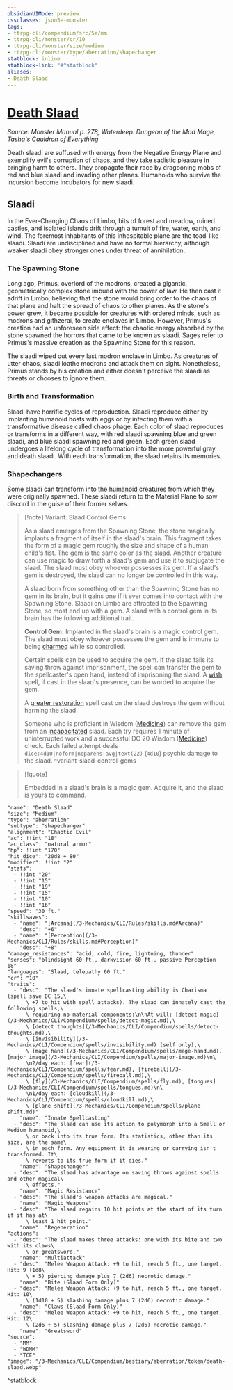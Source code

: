 ```yaml
---
obsidianUIMode: preview
cssclasses: json5e-monster
tags:
- ttrpg-cli/compendium/src/5e/mm
- ttrpg-cli/monster/cr/10
- ttrpg-cli/monster/size/medium
- ttrpg-cli/monster/type/aberration/shapechanger
statblock: inline
statblock-link: "#^statblock"
aliases:
- Death Slaad
---
```

# [Death Slaad](3-Mechanics\CLI\Compendium\bestiary\aberration/death-slaad.md)
*Source: Monster Manual p. 278, Waterdeep: Dungeon of the Mad Mage, Tasha's Cauldron of Everything*  

Death slaadi are suffused with energy from the Negative Energy Plane and exemplify evil's corruption of chaos, and they take sadistic pleasure in bringing harm to others. They propagate their race by dragooning mobs of red and blue slaadi and invading other planes. Humanoids who survive the incursion become incubators for new slaadi.

## Slaadi

In the Ever-Changing Chaos of Limbo, bits of forest and meadow, ruined castles, and isolated islands drift through a tumult of fire, water, earth, and wind. The foremost inhabitants of this inhospitable plane are the toad-like slaadi. Slaadi are undisciplined and have no formal hierarchy, although weaker slaadi obey stronger ones under threat of annihilation.

### The Spawning Stone

Long ago, Primus, overlord of the modrons, created a gigantic, geometrically complex stone imbued with the power of law. He then cast it adrift in Limbo, believing that the stone would bring order to the chaos of that plane and halt the spread of chaos to other planes. As the stone's power grew, it became possible for creatures with ordered minds, such as modrons and githzerai, to create enclaves in Limbo. However, Primus's creation had an unforeseen side effect: the chaotic energy absorbed by the stone spawned the horrors that came to be known as slaadi. Sages refer to Primus's massive creation as the Spawning Stone for this reason.

The slaadi wiped out every last modron enclave in Limbo. As creatures of utter chaos, slaadi loathe modrons and attack them on sight. Nonetheless, Primus stands by his creation and either doesn't perceive the slaadi as threats or chooses to ignore them.

### Birth and Transformation

Slaadi have horrific cycles of reproduction. Slaadi reproduce either by implanting humanoid hosts with eggs or by infecting them with a transformative disease called chaos phage. Each color of slaad reproduces or transforms in a different way, with red slaadi spawning blue and green slaadi, and blue slaadi spawning red and green. Each green slaad undergoes a lifelong cycle of transformation into the more powerful gray and death slaadi. With each transformation, the slaad retains its memories.

### Shapechangers

Some slaadi can transform into the humanoid creatures from which they were originally spawned. These slaadi return to the Material Plane to sow discord in the guise of their former selves.

> [!note] Variant: Slaad Control Gems
> 
> As a slaad emerges from the Spawning Stone, the stone magically implants a fragment of itself in the slaad's brain. This fragment takes the form of a magic gem roughly the size and shape of a human child's fist. The gem is the same color as the slaad. Another creature can use magic to draw forth a slaad's gem and use it to subjugate the slaad. The slaad must obey whoever possesses its gem. If a slaad's gem is destroyed, the slaad can no longer be controlled in this way.
> 
> A slaad born from something other than the Spawning Stone has no gem in its brain, but it gains one if it ever comes into contact with the Spawning Stone. Slaadi on Limbo are attracted to the Spawning Stone, so most end up with a gem. A slaad with a control gem in its brain has the following additional trait.
> 
> **Control Gem.** Implanted in the slaad's brain is a magic control gem. The slaad must obey whoever possesses the gem and is immune to being [charmed](/3-Mechanics/CLI/Rules/conditions.md#Charmed) while so controlled.
> 
> Certain spells can be used to acquire the gem. If the slaad fails its saving throw against imprisonment, the spell can transfer the gem to the spellcaster's open hand, instead of imprisoning the slaad. A [wish](/3-Mechanics/CLI/Compendium/spells/wish.md) spell, if cast in the slaad's presence, can be worded to acquire the gem.
> 
> A [greater restoration](/3-Mechanics/CLI/Compendium/spells/greater-restoration.md) spell cast on the slaad destroys the gem without harming the slaad.
> 
> Someone who is proficient in Wisdom ([Medicine](/3-Mechanics/CLI/Rules/skills.md#Medicine)) can remove the gem from an [incapacitated](/3-Mechanics/CLI/Rules/conditions.md#Incapacitated) slaad. Each try requires 1 minute of uninterrupted work and a successful DC 20 Wisdom ([Medicine](/3-Mechanics/CLI/Rules/skills.md#Medicine)) check. Each failed attempt deals `dice:4d10|noform|noparens|avg|text(22)` (`4d10`) psychic damage to the slaad.
^variant-slaad-control-gems

> [!quote]  
> 
> Embedded in a slaad's brain is a magic gem. Acquire it, and the slaad is yours to command.


```statblock
"name": "Death Slaad"
"size": "Medium"
"type": "aberration"
"subtype": "shapechanger"
"alignment": "Chaotic Evil"
"ac": !!int "18"
"ac_class": "natural armor"
"hp": !!int "170"
"hit_dice": "20d8 + 80"
"modifier": !!int "2"
"stats":
  - !!int "20"
  - !!int "15"
  - !!int "19"
  - !!int "15"
  - !!int "10"
  - !!int "16"
"speed": "30 ft."
"skillsaves":
  - "name": "[Arcana](/3-Mechanics/CLI/Rules/skills.md#Arcana)"
    "desc": "+6"
  - "name": "[Perception](/3-Mechanics/CLI/Rules/skills.md#Perception)"
    "desc": "+8"
"damage_resistances": "acid, cold, fire, lightning, thunder"
"senses": "blindsight 60 ft., darkvision 60 ft., passive Perception 18"
"languages": "Slaad, telepathy 60 ft."
"cr": "10"
"traits":
  - "desc": "The slaad's innate spellcasting ability is Charisma (spell save DC 15,\
      \ +7 to hit with spell attacks). The slaad can innately cast the following spells,\
      \ requiring no material components:\n\nAt will: [detect magic](/3-Mechanics/CLI/Compendium/spells/detect-magic.md),\
      \ [detect thoughts](/3-Mechanics/CLI/Compendium/spells/detect-thoughts.md),\
      \ [invisibility](/3-Mechanics/CLI/Compendium/spells/invisibility.md) (self only),\
      \ [mage hand](/3-Mechanics/CLI/Compendium/spells/mage-hand.md), [major image](/3-Mechanics/CLI/Compendium/spells/major-image.md)\n\
      \n2/day each: [fear](/3-Mechanics/CLI/Compendium/spells/fear.md), [fireball](/3-Mechanics/CLI/Compendium/spells/fireball.md),\
      \ [fly](/3-Mechanics/CLI/Compendium/spells/fly.md), [tongues](/3-Mechanics/CLI/Compendium/spells/tongues.md)\n\
      \n1/day each: [cloudkill](/3-Mechanics/CLI/Compendium/spells/cloudkill.md),\
      \ [plane shift](/3-Mechanics/CLI/Compendium/spells/plane-shift.md)"
    "name": "Innate Spellcasting"
  - "desc": "The slaad can use its action to polymorph into a Small or Medium humanoid,\
      \ or back into its true form. Its statistics, other than its size, are the same\
      \ in each form. Any equipment it is wearing or carrying isn't transformed. It\
      \ reverts to its true form if it dies."
    "name": "Shapechanger"
  - "desc": "The slaad has advantage on saving throws against spells and other magical\
      \ effects."
    "name": "Magic Resistance"
  - "desc": "The slaad's weapon attacks are magical."
    "name": "Magic Weapons"
  - "desc": "The slaad regains 10 hit points at the start of its turn if it has at\
      \ least 1 hit point."
    "name": "Regeneration"
"actions":
  - "desc": "The slaad makes three attacks: one with its bite and two with its claws\
      \ or greatsword."
    "name": "Multiattack"
  - "desc": "Melee Weapon Attack: +9 to hit, reach 5 ft., one target. Hit: 9 (1d8\
      \ + 5) piercing damage plus 7 (2d6) necrotic damage."
    "name": "Bite (Slaad Form Only)"
  - "desc": "Melee Weapon Attack: +9 to hit, reach 5 ft., one target. Hit: 10\
      \ (1d10 + 5) slashing damage plus 7 (2d6) necrotic damage."
    "name": "Claws (Slaad Form Only)"
  - "desc": "Melee Weapon Attack: +9 to hit, reach 5 ft., one target. Hit: 12\
      \ (2d6 + 5) slashing damage plus 7 (2d6) necrotic damage."
    "name": "Greatsword"
"source":
  - "MM"
  - "WDMM"
  - "TCE"
"image": "/3-Mechanics/CLI/Compendium/bestiary/aberration/token/death-slaad.webp"
```
^statblock